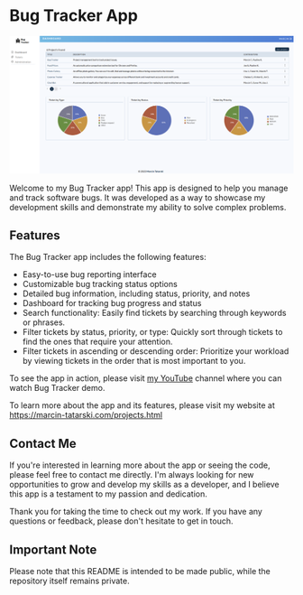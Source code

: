 # Bug Tracker App

<p style="text-align:center;">
    <img src="./img/bug-tracker.png" alt="bug tracker" />
</p>

Welcome to my Bug Tracker app! This app is designed to help you manage and track software bugs. It was developed as a way to showcase my development skills and demonstrate my ability to solve complex problems.

## Features
The Bug Tracker app includes the following features:
- Easy-to-use bug reporting interface
- Customizable bug tracking status options
- Detailed bug information, including status, priority, and notes
- Dashboard for tracking bug progress and status
- Search functionality: Easily find tickets by searching through keywords or phrases.
- Filter tickets by status, priority, or type: Quickly sort through tickets to find the ones that require your attention.
- Filter tickets in ascending or descending order: Prioritize your workload by viewing tickets in the order that is most important to you.

To see the app in action, please visit [my YouTube](https://youtu.be/f5QCdUTQo28) channel where you can watch Bug Tracker demo.

To learn more about the app and its features, please visit my website at https://marcin-tatarski.com/projects.html

## Contact Me
If you're interested in learning more about the app or seeing the code, please feel free to contact me directly. I'm always looking for new opportunities to grow and develop my skills as a developer, and I believe this app is a testament to my passion and dedication.

Thank you for taking the time to check out my work. If you have any questions or feedback, please don't hesitate to get in touch.

## Important Note
Please note that this README is intended to be made public, while the repository itself remains private.
